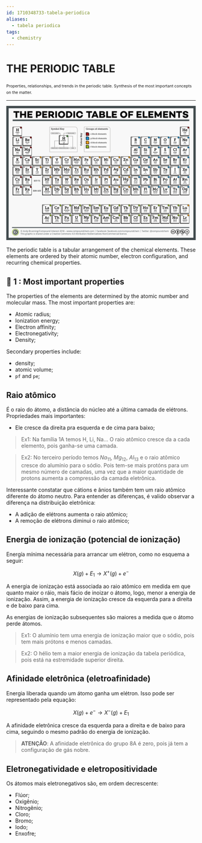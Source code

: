 ```yaml
---
id: 1710348733-tabela-periodica
aliases:
  - tabela periodica
tags:
  - chemistry
---
```


# THE PERIODIC TABLE

<span style="text-align: center; width: 100%; font-size: 0.75em">
    Properties, relationships, and trends in the periodic table. Synthesis of the most important concepts on the matter.
</span>

---

![periodic-table.png](../assets/from_notes/1710348733-periodic-table-basics-2024-03-21-17-34-42-periodic-table.png)

The periodic table is a tabular arrangement of the chemical elements. These elements are ordered by their atomic number, electron configuration, and recurring chemical properties.

## 📑 1 : Most important properties

The properties of the elements are determined by the atomic number and molecular mass. The most important properties are:

- Atomic radius;
- Ionization energy;
- Electron affinity;
- Electronegativity;
- Density;

Secondary properties include:

- density;
- atomic volume;
- `pf` and `pe`;

## Raio atômico

É o raio do átomo, a distância do núcleo até a última camada de elétrons.
Propriedades mais importantes:

- Ele cresce da direita pra esquerda e de cima para baixo;

> Ex1: Na família 1A temos H, Li, Na... O raio atômico cresce da a cada elemento, pois ganha-se uma camada.

> Ex2: No terceiro período temos $Na_{11}$, $Mg_{12}$, $Al_{13}$ e o raio atômico cresce do alumínio para o sódio. Pois tem-se mais protóns para um mesmo número de camadas, uma vez que a maior quantidade de protons aumenta a compressão da camada eletrônica.

Interessante constatar que cátions e ânios também tem um raio atômico diferente do átomo neutro. Para entender as diferenças, é valido observar a diferença na distribuição eletrônica:

- A adição de elétrons aumenta o raio atômico;
- A remoção de elétrons diminui o raio atômico;

## Energia de ionização (potencial de ionização)

Energía mínima necessária para arrancar um elétron, como no esquema a seguir:

$$
X(g) + E_1 \rightarrow X^+(g) + e^-
$$

A energia de ionizaçào está associada ao raio atômico em medida em que quanto maior o ráio, mais fácio de inoizar o átomo, logo, menor a energia de ionização.
Assim, a energia de ionização cresce da esquerda para a direita e de baixo para cima.

As energias de ionização subsequentes são maiores a medida que o átomo perde átomos.

> Ex1: O alumínio tem uma energia de ionização maior que o sódio, pois tem mais prótons e menos camadas.

> Ex2: O hélio tem a maior energia de ionização da tabela periódica, pois está na estremidade superior direita.

## Afinidade eletrônica (eletroafinidade)

Energia liberada quando um átomo ganha um elétron. Isso pode ser representado pela equação:

$$
X(g) + e^- \rightarrow X^-(g) + E_1
$$

A afinidade eletrônica cresce da esquerda para a direita e de baixo para cima, seguindo o mesmo padrão do energia de ionização.

> **ATENÇÃO**: A afinidade eletrônica do grupo 8A é zero, pois já tem a configuração de gás nobre.

## Eletronegatividade e eletropositividade

Os átomos mais eletronegativos são, em ordem decrescente:

- Flúor;
- Oxigênio;
- Nitrogênio;
- Cloro;
- Bromo;
- Iodo;
- Enxofre;
